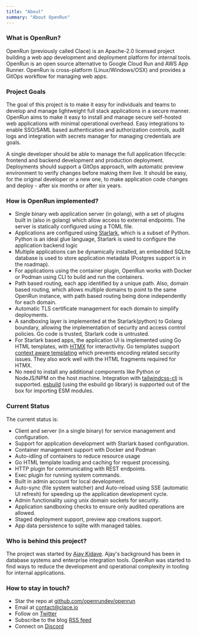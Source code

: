 ```yaml
---
title: "About"
summary: "About OpenRun"
---
```


### What is OpenRun?

OpenRun (previously called Clace) is an Apache-2.0 licensed project building a web app development and deployment platform for internal tools. OpenRun is an open source alternative to Google Cloud Run and AWS App Runner. OpenRun is cross-platform (Linux/Windows/OSX) and provides a GitOps workflow for managing web apps.

### Project Goals

The goal of this project is to make it easy for individuals and teams to develop and manage lightweight full stack applications in a secure manner. OpenRun aims to make it easy to install and manage secure self-hosted web applications with minimal operational overhead. Easy integrations to enable SSO/SAML based authentication and authorization controls, audit logs and integration with secrets manager for managing credentials are goals.

A single developer should be able to manage the full application lifecycle: frontend and backend development and production deployment. Deployments should support a GitOps approach, with automatic preview environment to verify changes before making them live. It should be easy, for the original developer or a new one, to make application code changes and deploy - after six months or after six years.

### How is OpenRun implemented?

- Single binary web application server (in golang), with a set of plugins built in (also in golang) which allow access to external endpoints. The server is statically configured using a TOML file.
- Applications are configured using [Starlark](https://github.com/google/starlark-go), which is a subset of Python. Python is an ideal glue language, Starlark is used to configure the application backend logic
- Multiple applications can be dynamically installed, an embedded SQLite database is used to store application metadata (Postgres support is in the roadmap).
- For applications using the container plugin, OpenRun works with Docker or Podman using CLI to build and run the containers.
- Path based routing, each app identified by a unique path. Also, domain based routing, which allows multiple domains to point to the same OpenRun instance, with path based routing being done independently for each domain.
- Automatic TLS certificate management for each domain to simplify deployments.
- A sandboxing layer is implemented at the Starlark(python) to Golang boundary, allowing the implementation of security and access control policies. Go code is trusted, Starlark code is untrusted.
- For Starlark based apps, the application UI is implemented using Go HTML templates, with [HTMX](https://htmx.org/) for interactivity. Go templates support [context aware templating](https://pkg.go.dev/html/template#hdr-Contexts) which prevents encoding related security issues. They also work well with the HTML fragments required for HTMX.
- No need to install any additional components like Python or NodeJS/NPM on the host machine. Integration with [tailwindcss-cli](https://tailwindcss.com/blog/standalone-cli) is supported. [esbuild](https://esbuild.github.io/) (using the esbuild go library) is supported out of the box for importing ESM modules.

### Current Status

The current status is:

- Client and server (in a single binary) for service management and configuration.
- Support for application development with Starlark based configuration.
- Container management support with Docker and Podman
- Auto-idling of containers to reduce resource usage
- Go HTML template loading and caching for request processing.
- HTTP plugin for communicating with REST endpoints.
- Exec plugin for running system commands.
- Built in admin account for local development.
- Auto-sync (file system watcher) and Auto-reload using SSE (automatic UI refresh) for speeding up the application development cycle.
- Admin functionality using unix domain sockets for security.
- Application sandboxing checks to ensure only audited operations are allowed.
- Staged deployment support, preview app creations support.
- App data persistence to sqlite with managed tables.

### Who is behind this project?

The project was started by [Ajay Kidave](https://www.linkedin.com/in/ajayvk/). Ajay's background has been in database systems and enterprise integration tools. OpenRun was started to find ways to reduce the development and operational complexity in tooling for internal applications.

### How to stay in touch?

- Star the repo at [github.com/openrundev/openrun](https://github.com/openrundev/openrun)
- Email at [contact@clace.io](mailto:contact@clace.io)
- Follow on [Twitter](https://twitter.com/ajay_kidave)
- Subscribe to the blog [RSS feed](https://openrun.dev/blog/index.xml)
- Connect on [Discord](https://discord.gg/t2P8pJFsd7)
